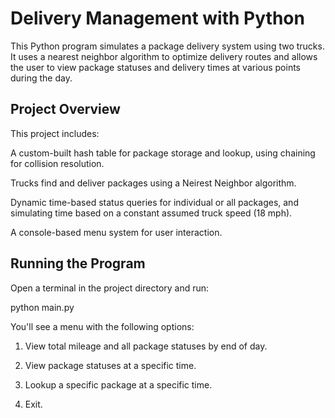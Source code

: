 # Delivery Management with Python
This Python program simulates a package delivery system using two trucks. It uses a nearest neighbor algorithm to optimize delivery routes and allows the user to view package statuses and delivery times at various points during the day.

## Project Overview
This project includes:

A custom-built hash table for package storage and lookup, using chaining for collision resolution.

Trucks find and deliver packages using a Neirest Neighbor algorithm.

Dynamic time-based status queries for individual or all packages, and simulating time based on a constant assumed truck speed (18 mph).

A console-based menu system for user interaction.

## Running the Program
Open a terminal in the project directory and run:

python main.py

You'll see a menu with the following options:

1. View total mileage and all package statuses by end of day.

2. View package statuses at a specific time.

3. Lookup a specific package at a specific time.

4. Exit.
